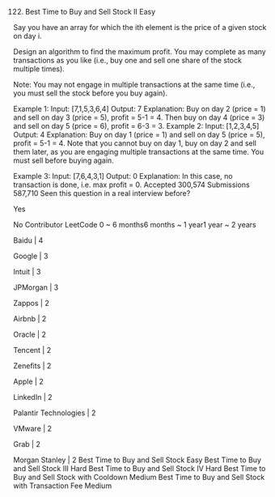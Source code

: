 122. Best Time to Buy and Sell Stock II
Easy

Say you have an array for which the ith element is the price of a given stock on day i.

Design an algorithm to find the maximum profit. You may complete as many transactions as you like (i.e., buy one and sell one share of the stock multiple times).

Note: You may not engage in multiple transactions at the same time (i.e., you must sell the stock before you buy again).

Example 1:
Input: [7,1,5,3,6,4]
Output: 7
Explanation: Buy on day 2 (price = 1) and sell on day 3 (price = 5), profit = 5-1 = 4.
             Then buy on day 4 (price = 3) and sell on day 5 (price = 6), profit = 6-3 = 3.
Example 2:
Input: [1,2,3,4,5]
Output: 4
Explanation: Buy on day 1 (price = 1) and sell on day 5 (price = 5), profit = 5-1 = 4.
             Note that you cannot buy on day 1, buy on day 2 and sell them later, as you are
             engaging multiple transactions at the same time. You must sell before buying again.

Example 3:
Input: [7,6,4,3,1]
Output: 0
Explanation: In this case, no transaction is done, i.e. max profit = 0.
Accepted
300,574
Submissions
587,710
Seen this question in a real interview before?

Yes

No
Contributor
LeetCode
0 ~ 6 months6 months ~ 1 year1 year ~ 2 years

Baidu
|
4

Google
|
3

Intuit
|
3

JPMorgan
|
3

Zappos
|
2

Airbnb
|
2

Oracle
|
2

Tencent
|
2

Zenefits
|
2

Apple
|
2

LinkedIn
|
2

Palantir Technologies
|
2

VMware
|
2

Grab
|
2

Morgan Stanley
|
2
Best Time to Buy and Sell Stock Easy
Best Time to Buy and Sell Stock III Hard
Best Time to Buy and Sell Stock IV Hard
Best Time to Buy and Sell Stock with Cooldown Medium
Best Time to Buy and Sell Stock with Transaction Fee Medium
